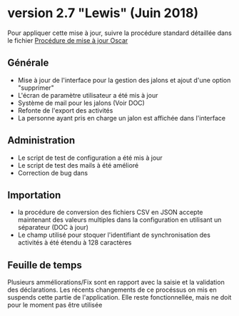 # version 2.7 "Lewis" (Juin 2018)

Pour appliquer cette mise à jour, suivre la procédure standard détaillée dans le fichier [Procédure de mise à jour Oscar](./doc/update.md)


## Générale

 - Mise à jour de l'interface pour la gestion des jalons et ajout d'une option "supprimer"
 - L'écran de paramètre utilisateur a été mis à jour
 - Système de mail pour les jalons (Voir DOC)
 - Refonte de l'export des activités
 - La personne ayant pris en charge un jalon est affichée dans l'interface
 

## Administration
 - Le script de test de configuration a été mis à jour
 - Le script de test des mails à été amélioré
 - Correction de bug dans


## Importation
 - la procédure de conversion des fichiers CSV en JSON accepte maintenant des valeurs multiples dans la configuration en utilisant un séparateur (DOC à jour)
 - Le champ utilisé pour stoquer l'identifiant de synchronisation des activités à été étendu à 128 caractères
 
 
## Feuille de temps

Plusieurs amméliorations/Fix sont en rapport avec la saisie et la validation des déclarations. Les récents changements de ce procéssus on mis en suspends cette partie de l'application. Elle reste fonctionnellée, mais ne doit pour le moment pas être utilisée
